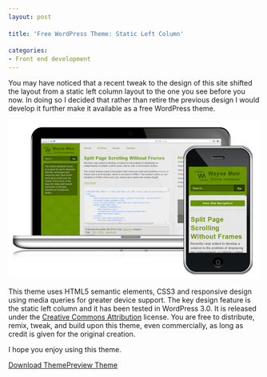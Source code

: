 ```yaml
---
layout: post

title: 'Free WordPress Theme: Static Left Column'

categories:
- Front end development
---
```


You may have noticed that a recent tweak to the design of this site shifted the layout from a static left column layout to the one you see before you now. In doing so I decided that rather than retire the previous design I would develop it further make it available as a free WordPress theme.

![Static Left Column Theme](/img/content/wp-static-left-column.png)

This theme uses HTML5 semantic elements, CSS3 and responsive design using media queries for greater device support. The key design feature is the static left column and it has been tested in WordPress 3.0. It is released under the [Creative Commons Attribution](http://creativecommons.org/licenses/by/3.0/) license. You are free to distribute, remix, tweak, and build upon this theme, even commercially, as long as credit is given for the original creation.

I hope you enjoy using this theme.

[Download Theme](/demos/wp-static-left-column/wp-static-left-column.zip)[Preview Theme](/demos/wp-static-left-column/preview.jpg)
